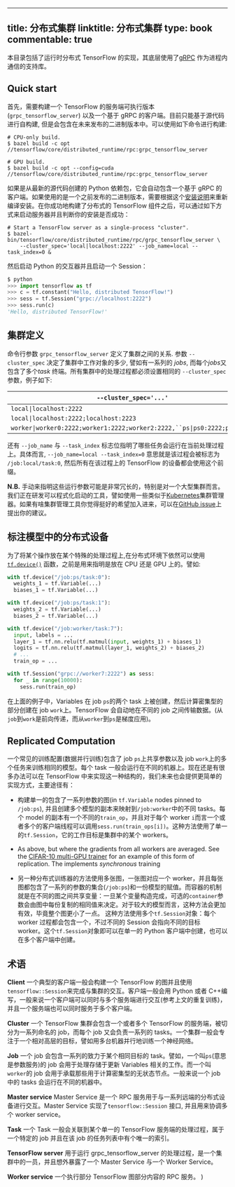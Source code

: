 
---
title: 分布式集群
linktitle: 分布式集群
type: book
commentable: true
---

本目录包括了运行时分布式 TensorFlow 的实现，其底层使用了[gRPC](http://grpc.io) 作为进程内通信的支持库。

## Quick start

首先，需要构建一个 TensorFlow 的服务端可执行版本(`grpc_tensorflow_server`) 以及一个基于 gRPC 的客户端。目前只能基于源代码进行自构建, 但是会包含在未来发布的二进制版本中。可以使用如下命令进行构建:

```shell
# CPU-only build.
$ bazel build -c opt //tensorflow/core/distributed_runtime/rpc:grpc_tensorflow_server

# GPU build.
$ bazel build -c opt --config=cuda //tensorflow/core/distributed_runtime/rpc:grpc_tensorflow_server
```

如果是从最新的源代码创建的 Python 依赖包，它会自动包含一个基于 gRPC 的客户端。如果使用的是一个之前发布的二进制版本，需要根据这个[安装说明](https://www.tensorflow.org/versions/master/get_started/os_setup.html#create-the-pip-package-and-install)来重新编译安装。在你成功地构建了分布式的 TensorFlow 组件之后，可以通过如下方式来启动服务器并且判断你的安装是否成功：

```shell
# Start a TensorFlow server as a single-process "cluster".
$ bazel-bin/tensorflow/core/distributed_runtime/rpc/grpc_tensorflow_server \
    --cluster_spec='local|localhost:2222' --job_name=local --task_index=0 &
```

然后启动 Python 的交互器并且启动一个 Session：

```python
$ python
>>> import tensorflow as tf
>>> c = tf.constant("Hello, distributed TensorFlow!")
>>> sess = tf.Session("grpc://localhost:2222")
>>> sess.run(c)
'Hello, distributed TensorFlow!'
```

## 集群定义

命令行参数 `grpc_tensorflow_server` 定义了集群之间的关系. 参数 `--cluster_spec` 决定了集群中工作对象的多少, 譬如有一系列的 _jobs_, 而每个*jobs*又包含了多个*task* 终端。所有集群中的处理过程都必须设置相同的 `--cluster_spec`参数，例子如下:

| `--cluster_spec='...'`                                                     | Available tasks                                                                                |
| -------------------------------------------------------------------------- | ---------------------------------------------------------------------------------------------- |
| `local\|localhost:2222`                                                    | `/job:local/task:0`                                                                            |
| `local\|localhost:2222;localhost:2223`                                     | ` /job:local/task:0``/job:local/task:1 `                                                       |
| ` worker\|worker0:2222;worker1:2222;worker2:2222,``ps\|ps0:2222;ps1:2222 ` | ` /job:worker/task:0``/job:worker/task:1``/job:worker/task:2``/job:ps/task:0``/job:ps/task:1 ` |

还有 `--job_name` 与 `--task_index` 标志位指明了哪些任务会运行在当前处理过程上。具体而言,
`--job_name=local --task_index=0` 意思就是该过程会被标志为
`/job:local/task:0`, 然后所有在该过程上的 TensorFlow 的设备都会使用这个前缀。

**N.B.**
手动来指明这些运行参数可能是非常冗长的，特别是对一个大型集群而言。我们正在研发可以程式化启动的工具，譬如使用一些类似于[Kubernetes](http://kubernetes.io)集群管理器。如果有啥集群管理工具你觉得挺好的希望加入进来，可以在[GitHub issue](https://github.com/tensorflow/tensorflow/issues)上提出你的建议。

## 标注模型中的分布式设备

为了将某个操作放在某个特殊的处理过程上,在分布式环境下依然可以使用
[`tf.device()`](https://www.tensorflow.org/versions/master/api_docs/python/framework.html#device)
函数，之前是用来指明是放在 CPU 还是 GPU 上的。譬如:

```python
with tf.device("/job:ps/task:0"):
  weights_1 = tf.Variable(...)
  biases_1 = tf.Variable(...)

with tf.device("/job:ps/task:1"):
  weights_2 = tf.Variable(...)
  biases_2 = tf.Variable(...)

with tf.device("/job:worker/task:7"):
  input, labels = ...
  layer_1 = tf.nn.relu(tf.matmul(input, weights_1) + biases_1)
  logits = tf.nn.relu(tf.matmul(layer_1, weights_2) + biases_2)
  # ...
  train_op = ...

with tf.Session("grpc://worker7:2222") as sess:
  for _ in range(10000):
    sess.run(train_op)
```

在上面的例子中，Variables 在 job `ps`的两个 task 上被创建，然后计算密集型的部分创建在 job `work`上。TensorFlow 会自动地在不同的 job 之间传输数据。(从`job`到`work`是前向传递，而从`worker`到`ps`是梯度应用)。

## Replicated Computation

一个常见的训练配置(数据并行训练)包含了 job `ps`上共享参数以及 job `work`上的多个任务来训练相同的模型。每个 task 一般会运行在不同的机器上。现在还是有很多办法可以在 TensorFlow 中来实现这一种结构的，我们未来也会提供更简单的实现方式，主要途径有：

- 构建单一的包含了一系列参数的图(in `tf.Variable` nodes pinned to `/job:ps`), 并且创建多个模型的副本来映射到`/job:worker`中的不同 tasks。每个 model 的副本有一个不同的`train_op`，并且对于每个 worker `i`而言一个或者多个的客户端线程可以调用`sess.run(train_ops[i])`。这种方法使用了单一的`tf.Session`，它的工作目标是集群中的某个 workers。

- As above, but where the gradients from all workers are averaged. See the
  [CIFAR-10 multi-GPU trainer](https://www.tensorflow.org/code/tensorflow/models/image/cifar10/cifar10_multi_gpu_train.py)
  for an example of this form of replication. The implements _synchronous_ training

- 另一种分布式训练器的方法使用多张图，一张图对应一个 worker，并且每张图都包含了一系列的参数的集合(`/job:ps`)和一份模型的赋值。而容器的机制就是在不同的图之间共享变量：一旦某个变量构造完成，可选的`container`参数会由图中每份复制的相同值来决定。对于较大的模型而言，这种方法会更加有效，毕竟整个图更小了一点。
  这种方法使用多个`tf.Session`对象：每个 worker 过程都会包含一个，不过不同的 Session 会指向不同的目标 worker。这个`tf.Session`对象即可以在单一的 Python 客户端中创建，也可以在多个客户端中创建。

## 术语

**Client**
一个典型的客户端一般会构建一个 TensorFlow 的图并且使用`tensorflow::Session`来完成与集群的交互。客户端一般会用 Python 或者 C++编写，一般来说一个客户端可以同时与多个服务端进行交互(参考上文的重复训练)，并且一个服务端也可以同时服务于多个客户端。

**Cluster**
一个 TensorFlow 集群会包含一个或者多个 TensorFlow 的服务端，被切分为一系列命名的 job，而每个 job 又会负责一系列的 tasks。一个集群一般会专注于一个相对高层的目标，譬如用多台机器并行地训练一个神经网络。

**Job**
一个 job 会包含一系列的致力于某个相同目标的 task。譬如，一个叫`ps`(意思是参数服务)的 job 会用于处理存储于更新 Variables 相关的工作。而一个叫`worker`的 job 会用于承载那些用于计算密集型的无状态节点。一般来说一个 job 中的 tasks 会运行在不同的机器中。

**Master service**
Master Service 是一个 RPC 服务用于与一系列远端的分布式设备进行交互。Master Service 实现了`tensorflow::Session` 接口, 并且用来协调多个 worker service。

**Task**
一个 Task 一般会关联到某个单一的 TensorFlow 服务端的处理过程，属于一个特定的 job 并且在该 job 的任务列表中有个唯一的索引。

**TensorFlow server**
用于运行 grpc_tensorflow_server 的处理过程，是一个集群中的一员，并且想外暴露了一个 Master Service 与一个 Worker Service。

**Worker service**
一个执行部分 TensorFlow 图部分内容的 RPC 服务。
)

    
